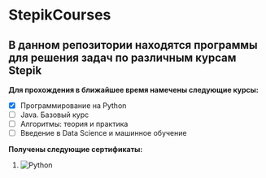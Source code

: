 # StepikCourses
## В данном репозитории находятся программы для решения задач по различным курсам Stepik 
**Для прохождения в ближайшее время намечены следующие курсы:**
- [x] Программирование на Python
- [ ] Java. Базовый курс
- [ ] Алгоритмы: теория и практика
- [ ] Введение в Data Science и машинное обучение

**Получены следующие сертификаты:**
1. ![Python](https://stepik.org/certificate/e55b90939beec2492322e8cfb32ddce5b9ecbed7.png "Python")
